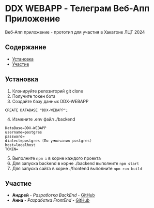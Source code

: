 # DDX WEBAPP - Телеграм Веб-Апп Приложение
Веб-Апп приложение - прототип для участия в Хакатоне ЛЦТ 2024

## Содержание
- [Установка](#установка)
- [Участие](#Участие)



## Установка
1. Клонируйте репозиторий git clone
2. Получите токен бота
3. Создайте базу данных DDX-WEBAPP
```
CREATE DATABASE "DDX-WEBAPP";
```
4. Измените .env файл ./backend
```
DataBase=DDX-WEBAPP 
username=postgres
password=
dialect=postgres (По умолчанию postgres)
host=localhost
TOKEN=
```
5. Выполните ```npm i``` в корне каждого проекта
6. Для запуска backend в корне ./backend выполните ```npm start```
7. Для запуска сайта в корне ./frontend выполните ```npm run build```


## Участие
- **Андрей** - *Разработка BackEnd* - [GitHub](https://github.com/4charp2)
- **Анна** - *Разработка FrontEnd* - [GitHub](https://github.com/anna-shatilova)

